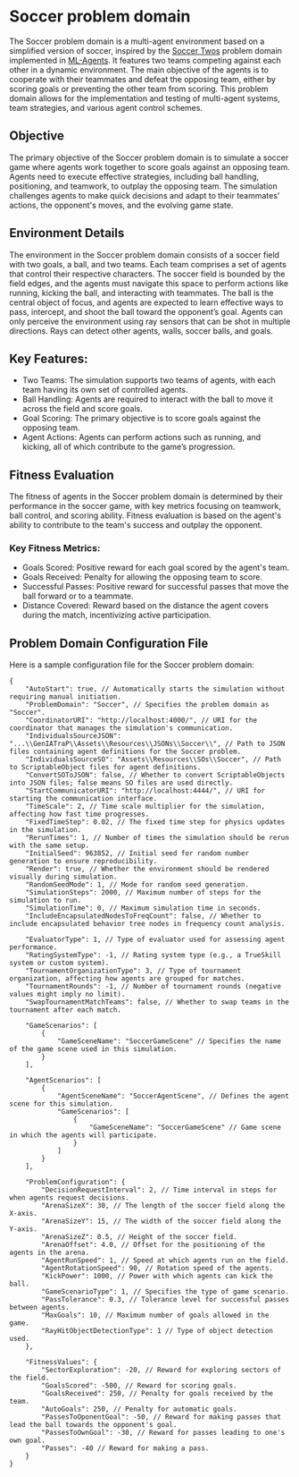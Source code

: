 # Soccer problem domain

The Soccer problem domain is a multi-agent environment based on a simplified version of soccer, inspired by the [Soccer Twos](https://github.com/Unity-Technologies/ml-agents/blob/develop/docs/Learning-Environment-Examples.md#soccer-twos) problem domain implemented in [ML-Agents](https://github.com/Unity-Technologies/ml-agents/tree/develop). It features two teams competing against each other in a dynamic environment. The main objective of the agents is to cooperate with their teammates and defeat the opposing team, either by scoring goals or preventing the other team from scoring. This problem domain allows for the implementation and testing of multi-agent systems, team strategies, and various agent control schemes.

## Objective
The primary objective of the Soccer problem domain is to simulate a soccer game where agents work together to score goals against an opposing team. Agents need to execute effective strategies, including ball handling, positioning, and teamwork, to outplay the opposing team. The simulation challenges agents to make quick decisions and adapt to their teammates' actions, the opponent's moves, and the evolving game state.

## Environment Details
The environment in the Soccer problem domain consists of a soccer field with two goals, a ball, and two teams. Each team comprises a set of agents that control their respective characters. The soccer field is bounded by the field edges, and the agents must navigate this space to perform actions like running, kicking the ball, and interacting with teammates. The ball is the central object of focus, and agents are expected to learn effective ways to pass, intercept, and shoot the ball toward the opponent’s goal. Agents can only perceive the environment using ray sensors that can be shot in multiple directions. Rays can detect other agents, walls, soccer balls, and goals.

## Key Features:
- Two Teams: The simulation supports two teams of agents, with each team having its own set of controlled agents.
- Ball Handling: Agents are required to interact with the ball to move it across the field and score goals.
- Goal Scoring: The primary objective is to score goals against the opposing team.
- Agent Actions: Agents can perform actions such as running, and kicking, all of which contribute to the game’s progression.

## Fitness Evaluation
The fitness of agents in the Soccer problem domain is determined by their performance in the soccer game, with key metrics focusing on teamwork, ball control, and scoring ability. Fitness evaluation is based on the agent's ability to contribute to the team's success and outplay the opponent.

### Key Fitness Metrics:
- Goals Scored: Positive reward for each goal scored by the agent's team.
- Goals Received: Penalty for allowing the opposing team to score.
- Successful Passes: Positive reward for successful passes that move the ball forward or to a teammate.
- Distance Covered: Reward based on the distance the agent covers during the match, incentivizing active participation.

## Problem Domain Configuration File
Here is a sample configuration file for the Soccer problem domain:

```json5
{
    "AutoStart": true, // Automatically starts the simulation without requiring manual initiation.
    "ProblemDomain": "Soccer", // Specifies the problem domain as "Soccer".
    "CoordinatorURI": "http://localhost:4000/", // URI for the coordinator that manages the simulation's communication.
    "IndividualsSourceJSON": "...\\GenIATraP\\Assets\\Resources\\JSONs\\Soccer\\", // Path to JSON files containing agent definitions for the Soccer problem.
    "IndividualsSourceSO": "Assets\\Resources\\SOs\\Soccer", // Path to ScriptableObject files for agent definitions.
    "ConvertSOToJSON": false, // Whether to convert ScriptableObjects into JSON files; false means SO files are used directly.
    "StartCommunicatorURI": "http://localhost:4444/", // URI for starting the communication interface.
    "TimeScale": 2, // Time scale multiplier for the simulation, affecting how fast time progresses.
    "FixedTimeStep": 0.02, // The fixed time step for physics updates in the simulation.
    "RerunTimes": 1, // Number of times the simulation should be rerun with the same setup.
    "InitialSeed": 963852, // Initial seed for random number generation to ensure reproducibility.
    "Render": true, // Whether the environment should be rendered visually during simulation.
    "RandomSeedMode": 1, // Mode for random seed generation.
    "SimulationSteps": 2000, // Maximum number of steps for the simulation to run.
    "SimulationTime": 0, // Maximum simulation time in seconds.
    "IncludeEncapsulatedNodesToFreqCount": false, // Whether to include encapsulated behavior tree nodes in frequency count analysis.
    
    "EvaluatorType": 1, // Type of evaluator used for assessing agent performance.
    "RatingSystemType": -1, // Rating system type (e.g., a TrueSkill system or custom system).
    "TournamentOrganizationType": 3, // Type of tournament organization, affecting how agents are grouped for matches.
    "TournamentRounds": -1, // Number of tournament rounds (negative values might imply no limit).
    "SwapTournamentMatchTeams": false, // Whether to swap teams in the tournament after each match.

    "GameScenarios": [
        {
            "GameSceneName": "SoccerGameScene" // Specifies the name of the game scene used in this simulation.
        }
    ],

    "AgentScenarios": [
        {
            "AgentSceneName": "SoccerAgentScene", // Defines the agent scene for this simulation.
            "GameScenarios": [
                {
                    "GameSceneName": "SoccerGameScene" // Game scene in which the agents will participate.
                }
            ]
        }
    ],

    "ProblemConfiguration": {
        "DecisionRequestInterval": 2, // Time interval in steps for when agents request decisions.
        "ArenaSizeX": 30, // The length of the soccer field along the X-axis.
        "ArenaSizeY": 15, // The width of the soccer field along the Y-axis.
        "ArenaSizeZ": 0.5, // Height of the soccer field.
        "ArenaOffset": 4.0, // Offset for the positioning of the agents in the arena.
        "AgentRunSpeed": 1, // Speed at which agents run on the field.
        "AgentRotationSpeed": 90, // Rotation speed of the agents.
        "KickPower": 1000, // Power with which agents can kick the ball.
        "GameScenarioType": 1, // Specifies the type of game scenario.
        "PassTolerance": 0.3, // Tolerance level for successful passes between agents.
        "MaxGoals": 10, // Maximum number of goals allowed in the game.
        "RayHitObjectDetectionType": 1 // Type of object detection used.
    },

    "FitnessValues": { 
        "SectorExploration": -20, // Reward for exploring sectors of the field.
        "GoalsScored": -500, // Reward for scoring goals.
        "GoalsReceived": 250, // Penalty for goals received by the team.
        "AutoGoals": 250, // Penalty for automatic goals.
        "PassesToOponentGoal": -50, // Reward for making passes that lead the ball towards the opponent's goal.
        "PassesToOwnGoal": -30, // Reward for passes leading to one's own goal.
        "Passes": -40 // Reward for making a pass.
    }
}
```

